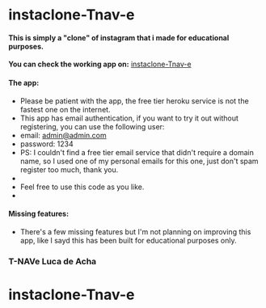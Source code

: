 ﻿# instaclone-Tnav-e
####    This is simply a "clone" of instagram that i made for educational purposes.

**You can check the working app on:** [instaclone-Tnav-e](https://blacklotusencryptor.herokuapp.com/)
####    **The app:**

*   Please be patient with the app, the free tier heroku service is not the fastest one on the internet.
*   This app has email authentication, if you want to try it out without registering, you can use the following user:
*   email: admin@admin.com
*   password: 1234
*   PS: I couldn't find a free tier email service that didn't require a domain name, so I used one of my personal emails for this one, just don't spam  register too much, thank you.
*   
*   Feel free to use this code as you like.
*   
####    **Missing features:**
*   There's a few missing features but I'm not planning on improving this app, like I sayd this has been built for educational purposes only.

###    T-NAVe Luca de Acha

# instaclone-Tnav-e
